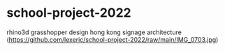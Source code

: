 # school-project-2022
rhino3d grasshopper design hong kong signage architecture
(https://github.com/lexeric/school-project-2022/raw/main/IMG_0703.jpg)
